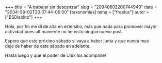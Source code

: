 +++
title = "A trabajar sin descanzar"
slug = "20040802200744949"
date = "2004-08-02T20:07:44-06:00"
[taxonomies]
tema = ["freelux"]
autor = ["BSDiablito"]
+++

Hola, por fín me dí de alta en este sitio, más que nada para promover
mayor actividad pues ultimamente no he visto ningún nuevo post.

Espero que este próximo sábado si vaya a haber junta y que nunca mas
deje de haber de este sábado en adelante.

Hasta luego y que el poder de Unix los acompañe!
